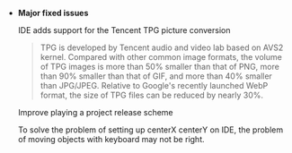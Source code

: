 
- **Major fixed issues**

  IDE adds support for the Tencent TPG picture conversion

  > TPG is developed by Tencent audio and video lab based on AVS2 kernel. Compared with other common image formats, the volume of TPG images is more than 50% smaller than that of PNG, more than 90% smaller than that of GIF, and more than 40% smaller than JPG/JPEG. Relative to Google's recently launched WebP format, the size of TPG files can be reduced by nearly 30%.

  Improve playing a project release scheme

  To solve the problem of setting up centerX centerY on IDE, the problem of moving objects with keyboard may not be right.

